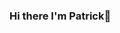### Hi there  I'm Patrick👋

<!--
**Patrick-JVM/Patrick-JVM** is a ✨ _special_ ✨ repository because its `README.md` (this file) appears on your GitHub profile.



- 💻 I’m currently looking for improvements to change careers.


- 📚 I’m currently learning linguage Java(☕);
 

📫 How to reach me: patrick.s.sousa@hotmail.com
